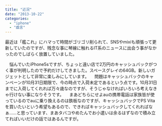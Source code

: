 ```yaml
---
title: "近況"
date: "2013-10-22"
categories: 
  - "iphone"
  - "戯言"
---
```


最近は「艦これ」にハマって時間がゴリゴリ削られて、SNSやmixiも頑張って更新していたのですが、残念な事に琴線に触れるIT系のニュースに出会う事がなかったのでしばらく放置していました。

　悩んでいたiPhone5sですが、ちょっと遠い店で2万円のキャッシュバックがつく事が判明したので予約だけしてきました。スペースグレイの64GB。新しいガジェットとして非常に楽しみにしています。 　問題はキャッシュバックのキャンペーンが10月31日期限で、今の時点で入荷未定であるという点です。10月31日までに入荷してくれれば万々歳なのですが、そうじゃなければいろいろ考えなきゃ行けない事になりそうです。 　まあどちらにせよauの携帯電話は家族皆が使っているのでauに乗り換えるのは鉄板なのですが、キャッシュバックでPS Vitaを買いたいという希望もあるので、できればキャッシュバックしてくれればなぁ……と思っています、まあタバコやめたんでお小遣いは余るはずなので積み立てればいいだけの話ではあるんですが。
